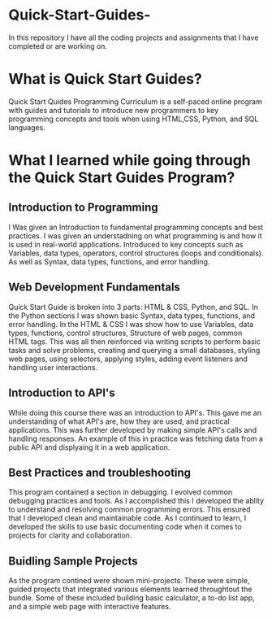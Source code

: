# Quick-Start-Guides- 
 In this repository I have all the coding projects and assignments that I have completed or are working on.
<div>
  <h1> What is Quick Start Guides?</h1>
  <p>Quick Start Quides Programming Curriculum is a self-paced online program with guides and tutorials to introduce new programmers to key programming concepts and tools when using HTML,CSS, Python, and SQL languages.
  </p>
</div>
<div>
  <h1> What I learned while going through the Quick Start Guides Program?</h1>
</div>
<div>
  <h2>Introduction to Programming</h2>
  <p>
   I Was given an Introduction to fundamental programming concepts and best practices. I was given an understadning on what programming is and how it is used in real-world applications. Introduced to key concepts such as Variables, data types, operators, control structures (loops and conditionals). As well as Syntax, data types, functions, and error handling.
  </p>
</div> 
<div>
  <h2>Web Development Fundamentals</h2>
  <p>
    Quick Start Guide is broken into 3 parts: HTML & CSS, Python, and SQL. In the Python sections I was shown basic Syntax, data types, functions, and error handling. In the HTML & CSS I was show how to use Variables, data types, functions, control structures, Structure of web pages, common HTML tags.  This was all then reinforced via writing scripts to perform basic tasks and solve problems, creating and querying a small databases,  styling web pages, using selectors, applying styles, adding event listeners and handling user interactions.
  </p>
</div>
<div>
  <h2>Introduction to API's</h2>
  <p>
    While doing this course there was an introduction to API's. This gave me an understanding of what API's are, how they are used, and practical applications. This was further developed by making simple API's calls and handling responses. An example of this in practice was fetching data from a public API and displyaing it in a web application.
  </p>
</div>
<div>
  <h2>Best Practices and troubleshooting</h2>
  <p>
    This program contained a section in debugging.  I evolved common debugging practices and tools. As I accomplished this I developed the ablity to understand and resolving common programming errors. This ensured that I developed clean and maintainable code. As I continued to learn, I developed the skills to use basic documenting code when it comes to projects for clarity and collaboration.
  </p>
</div>
<div>
  <h2>Buidling Sample Projects</h2>
  <p>
    As the program contined were shown mini-projects. These were simple, guided projects that integrated various elements learned throughtout the bundle. Some of these included building basic calculator, a to-do list app, and a simple web page with interactive features. 
  </p>
</div>
